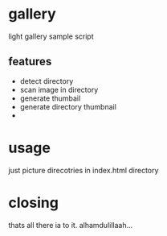 # gallery
light gallery sample script

## features
* detect directory
* scan image in directory
* generate thumbail
* generate directory thumbnail
* 


# usage
just picture direcotries in index.html directory


# closing
thats all there ia to it. alhamdulillaah...


